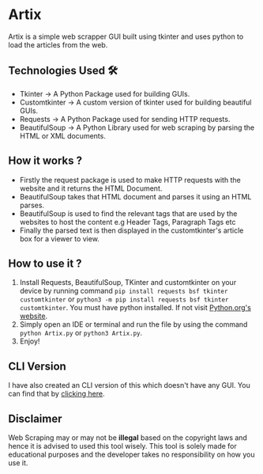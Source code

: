 # Artix
Artix is a simple web scrapper GUI built using tkinter and uses python to load the articles from the web.

## Technologies Used 🛠️

- Tkinter -> A Python Package used for building GUIs.
- Customtkinter -> A custom version of tkinter used for building beautiful GUIs.
- Requests -> A Python Package used for sending HTTP requests.
- BeautifulSoup -> A Python Library used for web scraping by parsing the HTML or XML documents.

## How it works ?

- Firstly the request package is used to make HTTP requests with the website and it returns the HTML Document.
- BeautifulSoup takes that HTML document and parses it using an HTML parses.
- BeautifulSoup is used to find the relevant tags that are used by the websites to host the content e.g Header Tags, Paragraph Tags etc
- Finally the parsed text is then displayed in the customtkinter's article box for a viewer to view.

## How to use it ?

1. Install Requests, BeautifulSoup, TKinter and customtkinter on your device by running command `pip install requests bsf tkinter customtkinter` or `python3 -m pip install requests bsf tkinter customtkinter`. You must have python installed. If not visit [Python.org's website](https://python.org).
2. Simply open an IDE or terminal and run the file by using the command `python Artix.py` or `python3 Artix.py`.
3. Enjoy!

## CLI Version

I have also created an CLI version of this which doesn't have any GUI. You can find that by [clicking here](https://github.com/thatsmanmeet/Python-Codes/blob/main/programs/articlescraper.py).

## Disclaimer

Web Scraping may or may not be **illegal** based on the copyright laws and hence it is advised to used this tool wisely. This tool is solely made for educational purposes and the developer takes no responsibility on how you use it.